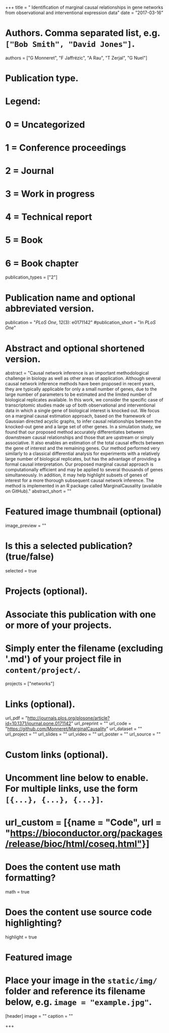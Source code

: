 +++
title = " Identification of marginal causal relationships in gene networks from observational and interventional expression data"
date = "2017-03-16"

# Authors. Comma separated list, e.g. `["Bob Smith", "David Jones"]`.
authors = ["G Monneret", "F Jaffr&eacute;zic", "A Rau", "T Zerjal", "G Nuel"]

# Publication type.
# Legend:
# 0 = Uncategorized
# 1 = Conference proceedings
# 2 = Journal
# 3 = Work in progress
# 4 = Technical report
# 5 = Book
# 6 = Book chapter
publication_types = ["2"]

# Publication name and optional abbreviated version.
publication = "*PLoS One*, 12(3): e0171142"
#publication_short = "In *PLoS One*"

# Abstract and optional shortened version.
abstract = "Causal network inference is an important methodological challenge in biology as well as other areas of application. Although several causal network inference methods have been proposed in recent years, they are typically applicable for only a small number of genes, due to the large number of parameters to be estimated and the limited number of biological replicates available. In this work, we consider the specific case of transcriptomic studies made up of both observational and interventional data in which a single gene of biological interest is knocked out. We focus on a marginal causal estimation approach, based on the framework of Gaussian directed acyclic graphs, to infer causal relationships between the knocked-out gene and a large set of other genes. In a simulation study, we found that our proposed method accurately differentiates between downstream causal relationships and those that are upstream or simply associative. It also enables an estimation of the total causal effects between the gene of interest and the remaining genes. Our method performed very similarly to a classical differential analysis for experiments with a relatively large number of biological replicates, but has the advantage of providing a formal causal interpretation. Our proposed marginal causal approach is computationally efficient and may be applied to several thousands of genes simultaneously. In addition, it may help highlight subsets of genes of interest for a more thorough subsequent causal network inference. The method is implemented in an R package called MarginalCausality (available on GitHub)."
abstract_short = ""


# Featured image thumbnail (optional)
image_preview = ""

# Is this a selected publication? (true/false)
selected = true

# Projects (optional).
#   Associate this publication with one or more of your projects.
#   Simply enter the filename (excluding '.md') of your project file in `content/project/`.
projects = ["networks"]

# Links (optional).
url_pdf = "http://journals.plos.org/plosone/article?id=10.1371/journal.pone.0171142"
url_preprint = ""
url_code = "https://github.com/Monneret/MarginalCausality"
url_dataset = ""
url_project = ""
url_slides = ""
url_video = ""
url_poster = ""
url_source = ""

# Custom links (optional).
#   Uncomment line below to enable. For multiple links, use the form `[{...}, {...}, {...}]`.
# url_custom = [{name = "Code", url = "https://bioconductor.org/packages/release/bioc/html/coseq.html"}]

# Does the content use math formatting?
math = true

# Does the content use source code highlighting?
highlight = true

# Featured image
# Place your image in the `static/img/` folder and reference its filename below, e.g. `image = "example.jpg"`.
[header]
image = ""
caption = ""

+++

